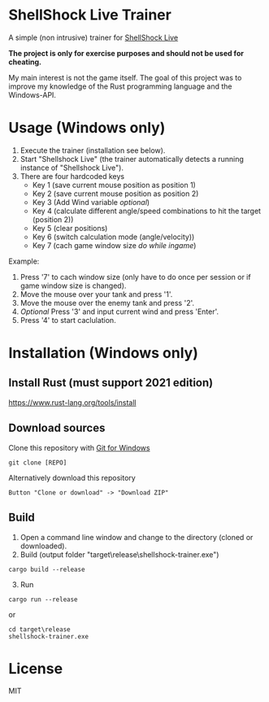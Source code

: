 # ShellShock Live Trainer
A simple (non intrusive) trainer for [ShellShock Live](http://www.shellshocklive.com)

**The project is only for exercise purposes and should not be used for cheating.**

My main interest is not the game itself. The goal of this project was to improve my knowledge of the Rust programming language and the Windows-API.

# Usage (Windows only)

1. Execute the trainer (installation see below).
2. Start "Shellshock Live" (the trainer automatically detects a running instance of "Shellshock Live").
3. There are four hardcoded keys
    * Key 1 (save current mouse position as position 1)
    * Key 2 (save current mouse position as position 2)
    * Key 3 (Add Wind variable *optional*)
    * Key 4 (calculate different angle/speed combinations to hit the target (position 2))
    * Key 5 (clear positions)
    * Key 6 (switch calculation mode (angle/velocity))
    * Key 7 (cach game window size *do while ingame*)

Example:
1. Press '7' to cach window size (only have to do once per session or if game window size is changed).
2. Move the mouse over your tank and press '1'.
3. Move the mouse over the enemy tank and press '2'.
4. *Optional* Press '3' and input current wind and press 'Enter'.
5. Press '4' to start caclulation.

# Installation (Windows only)

## Install Rust (must support 2021 edition)
https://www.rust-lang.org/tools/install

## Download sources

Clone this repository with [Git for Windows](https://git-scm.com)
```
git clone [REPO]
```
    
Alternatively download this repository
```
Button "Clone or download" -> "Download ZIP"
```

## Build
1. Open a command line window and change to the directory (cloned or downloaded).
2. Build (output folder "target\release\shellshock-trainer.exe")
```
cargo build --release
```

3. Run
```
cargo run --release
```

or

```
cd target\release
shellshock-trainer.exe
```

# License
MIT
